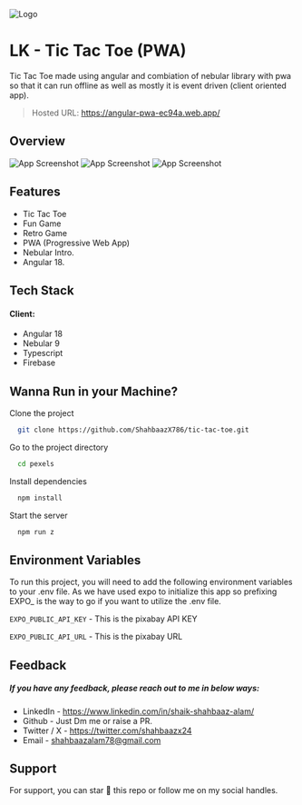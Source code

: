 ![Logo](https://dev-to-uploads.s3.amazonaws.com/uploads/articles/th5xamgrr6se0x5ro4g6.png)

# LK - Tic Tac Toe (PWA)

Tic Tac Toe made using angular and combiation of nebular library with pwa so that it can run offline as well as mostly it is event driven (client oriented app).

> Hosted URL: https://angular-pwa-ec94a.web.app/

## Overview

![App Screenshot](https://via.placeholder.com/468x300?text=App+Screenshot+Here)
![App Screenshot](https://via.placeholder.com/468x300?text=App+Screenshot+Here)
![App Screenshot](https://via.placeholder.com/468x300?text=App+Screenshot+Here)

## Features

- Tic Tac Toe
- Fun Game
- Retro Game
- PWA (Progressive Web App)
- Nebular Intro.
- Angular 18.

## Tech Stack

#### Client:

- Angular 18
- Nebular 9
- Typescript
- Firebase

## Wanna Run in your Machine?

Clone the project

```bash
  git clone https://github.com/ShahbaazX786/tic-tac-toe.git
```

Go to the project directory

```bash
  cd pexels
```

Install dependencies

```bash
  npm install
```

Start the server

```bash
  npm run z
```

## Environment Variables

To run this project, you will need to add the following environment variables to your .env file. As we have used expo to initialize this app so prefixing EXPO\_ is the way to go if you want to utilize the .env file.

`EXPO_PUBLIC_API_KEY` - This is the pixabay API KEY

`EXPO_PUBLIC_API_URL` - This is the pixabay URL

## Feedback

##### If you have any feedback, please reach out to me in below ways:

- LinkedIn - https://www.linkedin.com/in/shaik-shahbaaz-alam/
- Github - Just Dm me or raise a PR.
- Twitter / X - https://twitter.com/shahbaazx24
- Email - shahbaazalam78@gmail.com

## Support

For support, you can star 🌟 this repo or follow me on my social handles.
